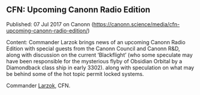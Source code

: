 ## CFN: Upcoming Canonn Radio Edition

Published: 07 Jul 2017 on Canonn (https://canonn.science/media/cfn-upcoming-canonn-radio-edition/)

Content: Commander Larzok brings news of an upcoming Canonn Radio Edition with special guests from the Canonn Council and Canonn R&D, along with discussion on the current ‘Blackflight’ (who some speculate may have been responsible for the mysterious flyby of Obsidian Orbital by a Diamondback class ship in early 3302). along with speculation on what may be behind some of the hot topic permit locked systems.

Commander [Larzok](/user/larzok), CFN.